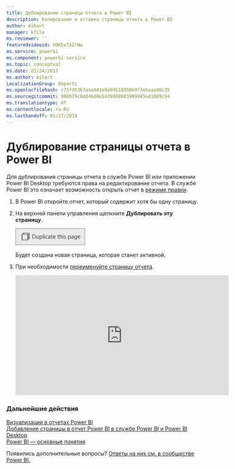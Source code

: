 ```yaml
---
title: Дублирование страницы отчета в Power BI
description: Копирование и вставка страницы отчета в Power BI
author: mihart
manager: kfile
ms.reviewer: ''
featuredvideoid: UOKbxTXZrWw
ms.service: powerbi
ms.component: powerbi-service
ms.topic: conceptual
ms.date: 03/24/2017
ms.author: mihart
LocalizationGroup: Reports
ms.openlocfilehash: c75fd53b7aaa941e8e94518950e9f3ebaaa40c35
ms.sourcegitcommit: 998b79c0dd46d0e5439888b83999945ed1809c94
ms.translationtype: HT
ms.contentlocale: ru-RU
ms.lasthandoff: 05/17/2018
---
```

# <a name="duplicate-a-report-page-in-power-bi"></a>Дублирование страницы отчета в Power BI
Для дублирования страницы отчета в службе Power BI или приложении Power BI Desktop требуются права на редактирование отчета. В службе Power BI это означает возможность открыть отчет в [режиме правки](service-reading-view-and-editing-view.md). 


1. В Power BI откройте отчет, который содержит хотя бы одну страницу. 

2. На верхней панели управления щелкните **Дублировать эту страницу**.
   
   ![](media/power-bi-report-copy-paste-page/pbi_duplicate_new.png)
   
   Будет создана новая страница, которая станет активной.
3. При необходимости [переименуйте страницу отчета](service-rename.md).
   
   <iframe width="560" height="315" src="https://www.youtube.com/embed/UOKbxTXZrWw?list=PL1N57mwBHtN0JFoKSR0n-tBkUJHeMP2cP" frameborder="0" allowfullscreen></iframe>

### <a name="next-steps"></a>Дальнейшие действия
[Визуализации в отчетах Power BI](power-bi-report-visualizations.md)    
[Добавление страницы в отчет Power BI в службе Power BI и Power BI Desktop](power-bi-report-add-page.md)    
[Power BI — основные понятия](service-basic-concepts.md)    

Появились дополнительные вопросы? [Ответы на них см. в сообществе Power BI.](http://community.powerbi.com/)

